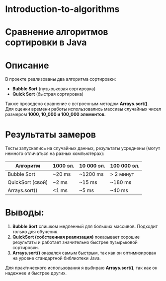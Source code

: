 # Introduction-to-algorithms

# Сравнение алгоритмов сортировки в Java

# Описание
В проекте реализованы два алгоритма сортировки:
- **Bubble Sort** (пузырьковая сортировка)  
- **Quick Sort** (быстрая сортировка)  

Также проведено сравнение с встроенным методом **Arrays.sort()**.  
Для оценки времени работы использовались массивы случайных чисел размером **1000, 10_000 и 100_000 элементов**.

# Результаты замеров

Тесты запускались на случайных данных, результаты усреднены (могут немного отличаться на разных компьютерах):

| Алгоритм          | 1000 эл. | 10 000 эл. | 100 000 эл. |
|-------------------|----------|------------|-------------|
| Bubble Sort       | ~20 ms   | ~1200 ms   | > 2 минут   |
| QuickSort (свой)  | ~2 ms    | ~15 ms     | ~180 ms     |
| Arrays.sort()     | <1 ms    | ~5 ms      | ~40 ms      |


# Выводы:
1. **Bubble Sort** слишком медленный для больших массивов. Подходит только для обучения.  
2. **QuickSort (собственная реализация)** показывает хорошие результаты и работает значительно быстрее пузырьковой сортировки.  
3. **Arrays.sort()** оказался самым быстрым, так как он оптимизирован на уровне стандартной библиотеки Java.  

  Для практического использования я выбираю **Arrays.sort()**, так как он надежнее и быстрее других.


